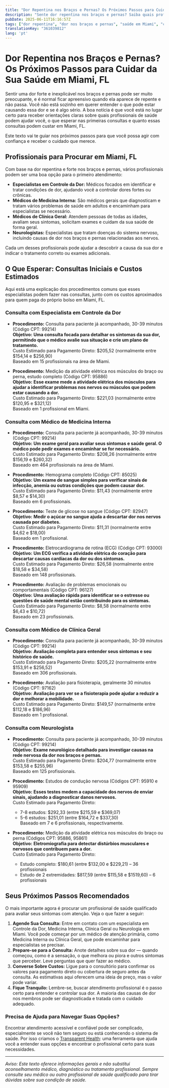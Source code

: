 ```yaml
---
title: "Dor Repentina nos Braços e Pernas? Os Próximos Passos para Cuidar da Sua Saúde em Miami, FL"
description: "Sente dor repentina nos braços e pernas? Saiba quais profissionais procurar, o que esperar e os custos estimados para o atendimento em Miami, FL."
pubDate: 2025-06-11T16:16:57Z
tags: ["dor repentina", "dor nos braços e pernas", "saúde em Miami", "controle da dor", "neurologia", "medicina interna", "clínica geral", "custos de saúde"]
translationKey: "361039812"
lang: 'pt'
---
```


# Dor Repentina nos Braços e Pernas? Os Próximos Passos para Cuidar da Sua Saúde em Miami, FL

Sentir uma dor forte e inexplicável nos braços e pernas pode ser muito preocupante, e é normal ficar apreensivo quando ela aparece de repente e não passa. Você não está sozinho em querer entender o que pode estar causando essa dor e se é algo sério. A boa notícia é que você está no lugar certo para receber orientações claras sobre quais profissionais de saúde podem ajudar você, o que esperar nas primeiras consultas e quanto essas consultas podem custar em Miami, FL.

Este texto vai te guiar nos próximos passos para que você possa agir com confiança e receber o cuidado que merece.

## Profissionais para Procurar em Miami, FL

Com base na dor repentina e forte nos braços e pernas, vários profissionais podem ser uma boa opção para o primeiro atendimento:

- **Especialistas em Controle da Dor:** Médicos focados em identificar e tratar condições de dor, ajudando você a controlar dores fortes ou crônicas.
- **Médicos de Medicina Interna:** São médicos gerais que diagnosticam e tratam vários problemas de saúde em adultos e encaminham para especialistas se necessário.
- **Médicos de Clínica Geral:** Atendem pessoas de todas as idades, avaliam seus sintomas, solicitam exames e cuidam da sua saúde de forma geral.
- **Neurologistas:** Especialistas que tratam doenças do sistema nervoso, incluindo causas de dor nos braços e pernas relacionadas aos nervos.

Cada um desses profissionais pode ajudar a descobrir a causa da sua dor e indicar o tratamento correto ou exames adicionais.

## O Que Esperar: Consultas Iniciais e Custos Estimados

Aqui está uma explicação dos procedimentos comuns que esses especialistas podem fazer nas consultas, junto com os custos aproximados para quem paga do próprio bolso em Miami, FL.

### Consulta com Especialista em Controle da Dor

- **Procedimento:** Consulta para paciente já acompanhado, 30-39 minutos (Código CPT: 99214)  
  **Objetivo:** **Uma consulta focada para detalhar os sintomas da sua dor, permitindo que o médico avalie sua situação e crie um plano de tratamento.**  
  Custo Estimado para Pagamento Direto: $205,52 (normalmente entre $154,14 e $256,90)  
  Baseado em 15 profissionais na área de Miami.

- **Procedimento:** Medição da atividade elétrica nos músculos do braço ou perna, estudo completo (Código CPT: 95886)  
  **Objetivo:** **Esse exame mede a atividade elétrica dos músculos para ajudar a identificar problemas nos nervos ou músculos que podem estar causando a dor.**  
  Custo Estimado para Pagamento Direto: $221,03 (normalmente entre $120,95 e $321,12)  
  Baseado em 1 profissional em Miami.

### Consulta com Médico de Medicina Interna

- **Procedimento:** Consulta para paciente já acompanhado, 30-39 minutos (Código CPT: 99214)  
  **Objetivo:** **Um exame geral para avaliar seus sintomas e saúde geral. O médico pode pedir exames e encaminhar se for necessário.**  
  Custo Estimado para Pagamento Direto: $208,26 (normalmente entre $156,19 e $260,32)  
  Baseado em 464 profissionais na área de Miami.

- **Procedimento:** Hemograma completo (Código CPT: 85025)  
  **Objetivo:** **Um exame de sangue simples para verificar sinais de infecção, anemia ou outras condições que podem causar dor.**  
  Custo Estimado para Pagamento Direto: $11,43 (normalmente entre $8,57 e $14,30)  
  Baseado em 6 profissionais.

- **Procedimento:** Teste de glicose no sangue (Código CPT: 82947)  
  **Objetivo:** **Medir o açúcar no sangue ajuda a descartar dor nos nervos causada por diabetes.**  
  Custo Estimado para Pagamento Direto: $11,31 (normalmente entre $4,62 e $18,00)  
  Baseado em 1 profissional.

- **Procedimento:** Eletrocardiograma de rotina (ECG) (Código CPT: 93000)  
  **Objetivo:** **Um ECG verifica a atividade elétrica do coração para descartar causas cardíacas da dor ou dos sintomas.**  
  Custo Estimado para Pagamento Direto: $26,58 (normalmente entre $18,58 e $34,58)  
  Baseado em 148 profissionais.

- **Procedimento:** Avaliação de problemas emocionais ou comportamentais (Código CPT: 96127)  
  **Objetivo:** **Uma avaliação rápida para identificar se o estresse ou questões de saúde mental estão contribuindo para os sintomas.**  
  Custo Estimado para Pagamento Direto: $8,58 (normalmente entre $6,43 e $10,72)  
  Baseado em 23 profissionais.

### Consulta com Médico de Clínica Geral

- **Procedimento:** Consulta para paciente já acompanhado, 30-39 minutos (Código CPT: 99214)  
  **Objetivo:** **Avaliação completa para entender seus sintomas e seu histórico de saúde.**  
  Custo Estimado para Pagamento Direto: $205,22 (normalmente entre $153,91 e $256,52)  
  Baseado em 306 profissionais.

- **Procedimento:** Avaliação para fisioterapia, geralmente 30 minutos (Código CPT: 97162)  
  **Objetivo:** **Avaliação para ver se a fisioterapia pode ajudar a reduzir a dor e melhorar a mobilidade.**  
  Custo Estimado para Pagamento Direto: $149,57 (normalmente entre $112,18 e $186,96)  
  Baseado em 1 profissional.

### Consulta com Neurologista

- **Procedimento:** Consulta para paciente já acompanhado, 30-39 minutos (Código CPT: 99214)  
  **Objetivo:** **Exame neurológico detalhado para investigar causas na rede nervosa da dor nos braços e pernas.**  
  Custo Estimado para Pagamento Direto: $204,77 (normalmente entre $153,58 e $255,96)  
  Baseado em 125 profissionais.

- **Procedimento:** Estudos de condução nervosa (Códigos CPT: 95910 e 95909)  
  **Objetivo:** **Esses testes medem a capacidade dos nervos de enviar sinais, ajudando a diagnosticar danos nervosos.**  
  Custo Estimado para Pagamento Direto:  
  - 7-8 estudos: $292,33 (entre $215,59 e $369,07)  
  - 5-6 estudos: $251,01 (entre $164,72 e $337,30)  
  Baseado em 7 e 6 profissionais, respectivamente.

- **Procedimento:** Medição da atividade elétrica nos músculos do braço ou perna (Códigos CPT: 95886, 95861)  
  **Objetivo:** **Eletromiografia para detectar distúrbios musculares e nervosos que contribuem para a dor.**  
  Custo Estimado para Pagamento Direto:  
  - Estudo completo: $180,61 (entre $132,00 e $229,21) – 36 profissionais  
  - Estudo de 2 extremidades: $817,59 (entre $115,58 e $1519,60) – 6 profissionais

## Seus Próximos Passos Recomendados

O mais importante agora é procurar um profissional de saúde qualificado para avaliar seus sintomas com atenção. Veja o que fazer a seguir:

1. **Agende Sua Consulta:** Entre em contato com um especialista em Controle da Dor, Medicina Interna, Clínica Geral ou Neurologia em Miami. Você pode começar por um médico de atenção primária, como Medicina Interna ou Clínica Geral, que pode encaminhar para especialistas se precisar.
2. **Prepare-se para a Consulta:** Anote detalhes sobre sua dor — quando começou, como é a sensação, o que melhora ou piora e outros sintomas que perceber. Leve perguntas que quer fazer ao médico.
3. **Converse Sobre Custos:** Ligue para o consultório para confirmar os valores para pagamento direto ou cobertura de seguro antes da consulta. As estimativas aqui oferecem uma ideia de preço, mas o valor pode variar.
4. **Fique Tranquilo:** Lembre-se, buscar atendimento profissional é o passo certo para entender e controlar sua dor. A maioria das causas de dor nos membros pode ser diagnosticada e tratada com o cuidado adequado.

### Precisa de Ajuda para Navegar Suas Opções?

Encontrar atendimento acessível e confiável pode ser complicado, especialmente se você não tem seguro ou está conhecendo o sistema de saúde. Por isso criamos o [Transparent Health](https://transparenthealth.ai): uma ferramenta que ajuda você a entender suas opções e encontrar o profissional certo para suas necessidades.

---

*Aviso: Este texto oferece informações gerais e não substitui aconselhamento médico, diagnóstico ou tratamento profissional. Sempre consulte seu médico ou outro profissional de saúde qualificado para tirar dúvidas sobre sua condição de saúde.*